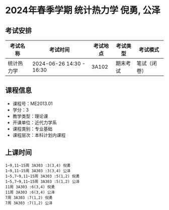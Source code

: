 # 2024年春季学期 统计热力学 倪勇, 公泽




## 考试安排

| 考试名称 | 考试时间 | 考试地点 | 考试类型 | 考试模式 |
| -------- | -------- | -------- | -------- | -------- |
| 统计热力学 | 2024-06-26 14:30 - 16:30 | 3A102 | 期末考试 | 笔试（闭卷） |





## 课程信息

- 课程号：ME2013.01
- 学分：3
- 教学类型：理论课
- 开课单位：近代力学系
- 课程类别：专业基础
- 课程层次：本科计划内课程

## 上课时间

```
1~9,11~15周 3A303 :3(3,4) 倪勇
1~9,11~15周 3A303 :3(3,4) 公泽
1~5,7~9,11~15周 3A303 :5(1,2) 倪勇
1~5,7~9,11~15周 3A303 :5(1,2) 公泽
11周 3A303 :6(3,4) 倪勇
11周 3A303 :6(3,4) 公泽
7周 3A303 :7(1,2) 倪勇
7周 3A303 :7(1,2) 公泽
```

